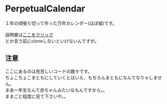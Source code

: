 # PerpetualCalendar
１年の頃張り切って作った万年カレンダー(ほぼ嘘)です。<br><br>
説明書は[ここをクリック](https://github.com/HelloRamen420/PerpetualCalendar/blob/main/%E4%B8%87%E5%B9%B4%E3%82%AB%E3%83%AC%E3%83%B3%E3%83%80%E3%83%BC%E8%AA%AC%E6%98%8E%E6%9B%B8.txt)  
とか言う前にcloneしないといけないんですが。  
## 注意  
ここにあるのは見苦しいコードの数々です。  
ちょこちょこまともにしていくとはいえ、もちろんまともになんてなりゃしません。  
まあ一年生なんて赤ちゃんみたいなもんですから。。  
ままごと程度に見て下さいや。。

